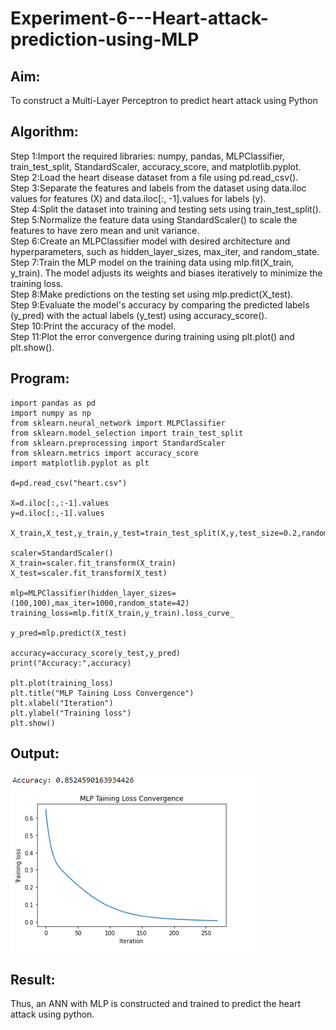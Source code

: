 # Experiment-6---Heart-attack-prediction-using-MLP
## Aim:
To construct a  Multi-Layer Perceptron to predict heart attack using Python
## Algorithm:
Step 1:Import the required libraries: numpy, pandas, MLPClassifier, train_test_split, StandardScaler, accuracy_score, and matplotlib.pyplot.<br>
Step 2:Load the heart disease dataset from a file using pd.read_csv().<br>
Step 3:Separate the features and labels from the dataset using data.iloc values for features (X) and data.iloc[:, -1].values for labels (y).<br>
Step 4:Split the dataset into training and testing sets using train_test_split().<br>
Step 5:Normalize the feature data using StandardScaler() to scale the features to have zero mean and unit variance.<br>
Step 6:Create an MLPClassifier model with desired architecture and hyperparameters, such as hidden_layer_sizes, max_iter, and random_state.<br>
Step 7:Train the MLP model on the training data using mlp.fit(X_train, y_train). The model adjusts its weights and biases iteratively to minimize the training loss.<br>
Step 8:Make predictions on the testing set using mlp.predict(X_test).<br>
Step 9:Evaluate the model's accuracy by comparing the predicted labels (y_pred) with the actual labels (y_test) using accuracy_score().<br>
Step 10:Print the accuracy of the model.<br>
Step 11:Plot the error convergence during training using plt.plot() and plt.show().<br>

## Program:
```
import pandas as pd
import numpy as np
from sklearn.neural_network import MLPClassifier
from sklearn.model_selection import train_test_split
from sklearn.preprocessing import StandardScaler
from sklearn.metrics import accuracy_score
import matplotlib.pyplot as plt

d=pd.read_csv("heart.csv")

X=d.iloc[:,:-1].values
y=d.iloc[:,-1].values

X_train,X_test,y_train,y_test=train_test_split(X,y,test_size=0.2,random_state=42)

scaler=StandardScaler()
X_train=scaler.fit_transform(X_train)
X_test=scaler.fit_transform(X_test)

mlp=MLPClassifier(hidden_layer_sizes=(100,100),max_iter=1000,random_state=42)
training_loss=mlp.fit(X_train,y_train).loss_curve_

y_pred=mlp.predict(X_test)

accuracy=accuracy_score(y_test,y_pred)
print("Accuracy:",accuracy)

plt.plot(training_loss)
plt.title("MLP Taining Loss Convergence")
plt.xlabel("Iteration")
plt.ylabel("Training loss")
plt.show()
```
## Output:
![](ex6.png)

## Result:
Thus, an ANN with MLP is constructed and trained to predict the heart attack using python.
     


